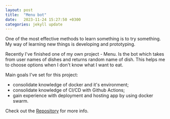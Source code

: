 ```yaml
---
layout: post
title:  "Menu bot"
date:   2023-11-24 15:27:50 +0300
categories: jekyll update
---
```

One of the most effective methods to learn something is to try something. 
My way of learning new things is developing and prototyping.

Recently I've finished one of my own project - Menu. Is the bot which takes from user names of dishes 
and returns random name of dish. This helps me to choose options when I don't know what I want to eat.

Main goals I've set for this project: 
* consolidate knowledge of docker and it's environment;
* consolidate knowledge of CI/CD with Github Actions;
* gain experience with deployment and hosting app by using docker swarm.
 

Check out the [Repository][repo-link] for more info.

[repo-link]: https://github.com/ivankhoda/menu

